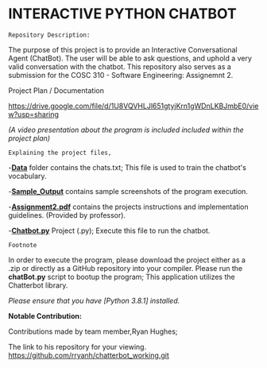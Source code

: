 # INTERACTIVE PYTHON CHATBOT


	Repository Description:
The purpose of this project is to provide an Interactive Conversational Agent (ChatBot). The user will be able to ask questions, and uphold a very valid conversation with the chatbot. This repository also serves as a submission for the COSC 310 - Software Engineering: Assignemnt 2. 

 Project Plan / Documentation
 
https://drive.google.com/file/d/1U8VQVHLJl651gtyjKrn1gWDnLKBJmbE0/view?usp=sharing

*(A video presentation about the program is included included within the project plan)*

	Explaining the project files,
-**[Data](Data)** folder contains the chats.txt; This file is used to train the chatbot's vocabulary. 

-**[Sample_Output](Sample_Output)** contains sample screenshots of the program execution. 

-**[Assignment2.pdf](Assignment2.pdf)** contains the projects instructions and implementation guidelines. (Provided by professor).

-**[Chatbot.py](chatbot.py)** Project (.py); Execute this file to run the chatbot.

	Footnote
In order to execute the program, please download the project either as a .zip or directly as a GitHub repository into your compiler. Please run the **chatBot.py** script to bootup the program; This application utilizes the Chatterbot library.

*Please ensure that you have [Python 3.8.1] installed.*

**Notable Contribution:**

Contributions made by team member,Ryan Hughes; 

The link to his repository for your viewing. 
https://github.com/rryanh/chatterbot_working.git

